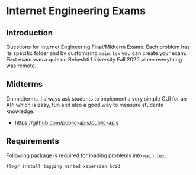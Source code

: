 # Internet Engineering Exams

## Introduction

Questions for Internet Engineering Final/Midterm Exams. Each problem has its specific folder and by customizing `main.tex` you can create your exam.
First exam was a quiz on Beheshti University Fall 2020 when everything was remote.

## Midterms

On midterms, I always ask students to implement a very simple GUI for an API
which is easy, fun and also a good way to measure students knowledge.

- <https://github.com/public-apis/public-apis>

## Requirements

Following package is required for loading problems into `main.tex`.

```bash
tlmgr install tagging minted xepersian bdid
```
